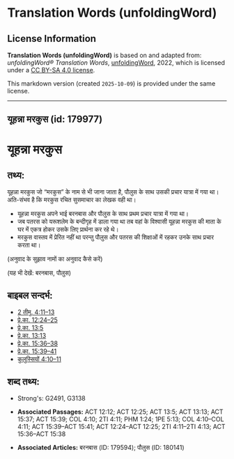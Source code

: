 # Translation Words (unfoldingWord)

## License Information

**Translation Words (unfoldingWord)** is based on and adapted from: _unfoldingWord® Translation Words_, [unfoldingWord](https://unfoldingword.org/utw), 2022, which is licensed under a [CC BY-SA 4.0 license](https://creativecommons.org/licenses/by-sa/4.0/legalcode.en).

This markdown version (created `2025-10-09`) is provided under the same license.



--------------------------------

## यूहन्ना मरकुस (id: 179977)

यूहन्ना मरकुस
=============

तथ्य:
-----

यूहन्ना मरकुस जो “मरकुस” के नाम से भी जाना जाता है, पौलुस के साथ उसकी प्रचार यात्रा में गया था। अति\-संभव है कि मरकुस रचित सुसमाचार का लेखक वही था।

* यूहन्ना मरकुस अपने भाई बरनबास और पौलुस के साथ प्रथम प्रचार यात्रा में गया था।
* जब पतरस को यरूशलेम के बन्दीगृह में डाला गया था तब वहां के विश्वासी यूहन्ना मरकुस की माता के घर में एकत्र होकर उसके लिए प्रार्थना कर रहे थे।
* मरकुस वास्तव में प्रेरित नहीं था परन्तु पौलुस और पतरस की शिक्षाओं में रहकर उनके साथ प्रचार करता था।

(अनुवाद के सुझाव नामों का अनुवाद कैसे करें)

(यह भी देखें: बरनबास, पौलुस)

बाइबल सन्दर्भ:
--------------

* [2 तीमु. 4:11–13](https://ref.ly/2Tim0:0)
* [प्रे.का. 12:24–25](https://ref.ly/Acts12:24-Acts12:25)
* [प्रे.का. 13:5](https://ref.ly/Acts13:5)
* [प्रे.का. 13:13](https://ref.ly/Acts13:13)
* [प्रे.का. 15:36–38](https://ref.ly/Acts15:36-Acts15:38)
* [प्रे.का. 15:39–41](https://ref.ly/Acts15:39-Acts15:41)
* [कुलुस्सियों 4:10–11](https://ref.ly/Col4:10-Col4:11)

शब्द तथ्य:
----------

* Strong's: G2491, G3138

* **Associated Passages:** ACT 12:12; ACT 12:25; ACT 13:5; ACT 13:13; ACT 15:37; ACT 15:39; COL 4:10; 2TI 4:11; PHM 1:24; 1PE 5:13; COL 4:10–COL 4:11; ACT 15:39–ACT 15:41; ACT 12:24–ACT 12:25; 2TI 4:11–2TI 4:13; ACT 15:36–ACT 15:38
* **Associated Articles:** बरनबास (ID: 179594); पौलुस (ID: 180141)

